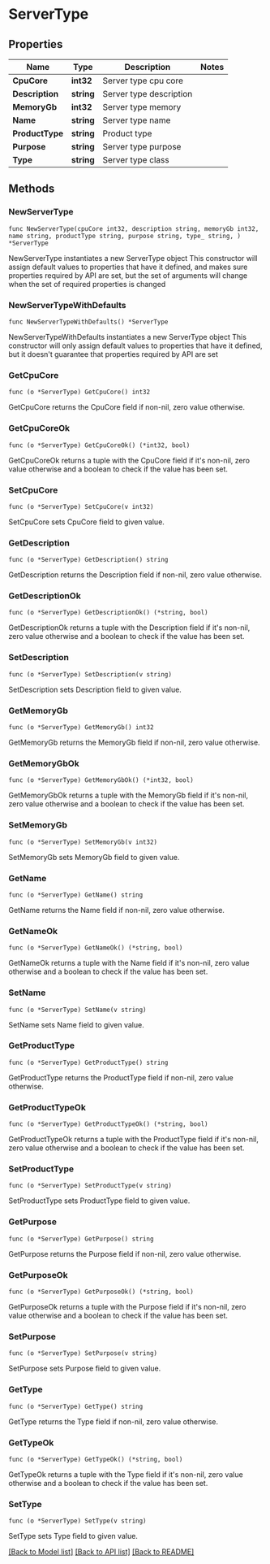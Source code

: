 # ServerType

## Properties

Name | Type | Description | Notes
------------ | ------------- | ------------- | -------------
**CpuCore** | **int32** | Server type cpu core | 
**Description** | **string** | Server type description | 
**MemoryGb** | **int32** | Server type memory | 
**Name** | **string** | Server type name | 
**ProductType** | **string** | Product type | 
**Purpose** | **string** | Server type purpose | 
**Type** | **string** | Server type class | 

## Methods

### NewServerType

`func NewServerType(cpuCore int32, description string, memoryGb int32, name string, productType string, purpose string, type_ string, ) *ServerType`

NewServerType instantiates a new ServerType object
This constructor will assign default values to properties that have it defined,
and makes sure properties required by API are set, but the set of arguments
will change when the set of required properties is changed

### NewServerTypeWithDefaults

`func NewServerTypeWithDefaults() *ServerType`

NewServerTypeWithDefaults instantiates a new ServerType object
This constructor will only assign default values to properties that have it defined,
but it doesn't guarantee that properties required by API are set

### GetCpuCore

`func (o *ServerType) GetCpuCore() int32`

GetCpuCore returns the CpuCore field if non-nil, zero value otherwise.

### GetCpuCoreOk

`func (o *ServerType) GetCpuCoreOk() (*int32, bool)`

GetCpuCoreOk returns a tuple with the CpuCore field if it's non-nil, zero value otherwise
and a boolean to check if the value has been set.

### SetCpuCore

`func (o *ServerType) SetCpuCore(v int32)`

SetCpuCore sets CpuCore field to given value.


### GetDescription

`func (o *ServerType) GetDescription() string`

GetDescription returns the Description field if non-nil, zero value otherwise.

### GetDescriptionOk

`func (o *ServerType) GetDescriptionOk() (*string, bool)`

GetDescriptionOk returns a tuple with the Description field if it's non-nil, zero value otherwise
and a boolean to check if the value has been set.

### SetDescription

`func (o *ServerType) SetDescription(v string)`

SetDescription sets Description field to given value.


### GetMemoryGb

`func (o *ServerType) GetMemoryGb() int32`

GetMemoryGb returns the MemoryGb field if non-nil, zero value otherwise.

### GetMemoryGbOk

`func (o *ServerType) GetMemoryGbOk() (*int32, bool)`

GetMemoryGbOk returns a tuple with the MemoryGb field if it's non-nil, zero value otherwise
and a boolean to check if the value has been set.

### SetMemoryGb

`func (o *ServerType) SetMemoryGb(v int32)`

SetMemoryGb sets MemoryGb field to given value.


### GetName

`func (o *ServerType) GetName() string`

GetName returns the Name field if non-nil, zero value otherwise.

### GetNameOk

`func (o *ServerType) GetNameOk() (*string, bool)`

GetNameOk returns a tuple with the Name field if it's non-nil, zero value otherwise
and a boolean to check if the value has been set.

### SetName

`func (o *ServerType) SetName(v string)`

SetName sets Name field to given value.


### GetProductType

`func (o *ServerType) GetProductType() string`

GetProductType returns the ProductType field if non-nil, zero value otherwise.

### GetProductTypeOk

`func (o *ServerType) GetProductTypeOk() (*string, bool)`

GetProductTypeOk returns a tuple with the ProductType field if it's non-nil, zero value otherwise
and a boolean to check if the value has been set.

### SetProductType

`func (o *ServerType) SetProductType(v string)`

SetProductType sets ProductType field to given value.


### GetPurpose

`func (o *ServerType) GetPurpose() string`

GetPurpose returns the Purpose field if non-nil, zero value otherwise.

### GetPurposeOk

`func (o *ServerType) GetPurposeOk() (*string, bool)`

GetPurposeOk returns a tuple with the Purpose field if it's non-nil, zero value otherwise
and a boolean to check if the value has been set.

### SetPurpose

`func (o *ServerType) SetPurpose(v string)`

SetPurpose sets Purpose field to given value.


### GetType

`func (o *ServerType) GetType() string`

GetType returns the Type field if non-nil, zero value otherwise.

### GetTypeOk

`func (o *ServerType) GetTypeOk() (*string, bool)`

GetTypeOk returns a tuple with the Type field if it's non-nil, zero value otherwise
and a boolean to check if the value has been set.

### SetType

`func (o *ServerType) SetType(v string)`

SetType sets Type field to given value.



[[Back to Model list]](../README.md#documentation-for-models) [[Back to API list]](../README.md#documentation-for-api-endpoints) [[Back to README]](../README.md)


